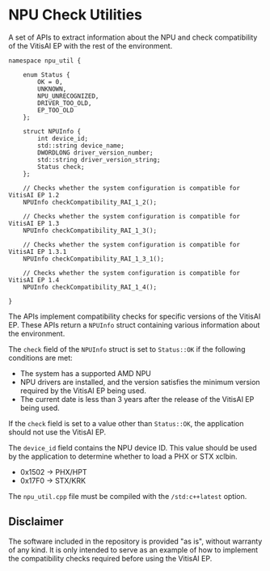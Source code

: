 # NPU Check Utilities

A set of APIs to extract information about the NPU and check compatibility of the VitisAI EP with the rest of the environment.

```
namespace npu_util {

    enum Status {
        OK = 0,
        UNKNOWN,
        NPU_UNRECOGNIZED,
        DRIVER_TOO_OLD,
        EP_TOO_OLD
    };

    struct NPUInfo {
        int device_id;
        std::string device_name;
        DWORDLONG driver_version_number;
        std::string driver_version_string;
        Status check;
    };

    // Checks whether the system configuration is compatible for VitisAI EP 1.2
    NPUInfo checkCompatibility_RAI_1_2();

    // Checks whether the system configuration is compatible for VitisAI EP 1.3
    NPUInfo checkCompatibility_RAI_1_3();

    // Checks whether the system configuration is compatible for VitisAI EP 1.3.1
    NPUInfo checkCompatibility_RAI_1_3_1();

    // Checks whether the system configuration is compatible for VitisAI EP 1.4
    NPUInfo checkCompatibility_RAI_1_4();

}
```

The APIs implement compatibility checks for specific versions of the VitisAI EP. These APIs return a `NPUInfo` struct containing various information about the environment.

The `check` field of the `NPUInfo` struct is set to `Status::OK` if the following conditions are met:
 - The system has a supported AMD NPU
 - NPU drivers are installed, and the version satisfies the minimum version required by the VitisAI EP being used.
 - The current date is less than 3 years after the release of the VitisAI EP being used.

If the `check` field is set to a value other than `Status::OK`, the application should not use the VitisAI EP.

The `device_id` field contains the NPU device ID. This value should be used by the application to determine whether to load a PHX or STX xclbin.
 - 0x1502 -> PHX/HPT
 - 0x17F0 -> STX/KRK

The `npu_util.cpp` file must be compiled with the `/std:c++latest` option.

## Disclaimer

The software included in the repository is provided "as is", without warranty of any kind. It is only intended to serve as an example of how to implement the compatibility checks required before using the VitisAI EP.
